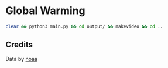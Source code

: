 # Global Warming

``` bash
clear && python3 main.py && cd output/ && makevideo && cd ..
```

## Credits

Data by [noaa](https://www.ncdc.noaa.gov/monitoring-references/faq/anomalies.php#anomalies)